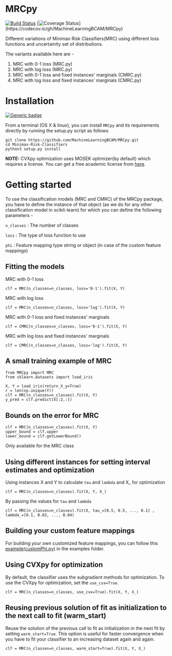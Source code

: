 # MRCpy

[![Build Status](https://travis-ci.org/MachineLearningBCAM/MRCpy.svg?branch=main)](https://travis-ci.org/github/MachineLearningBCAM/MRCpy)
[![Coverage Status](https://codecov.io/gh/MachineLearningBCAM/MRCpy/branch/master/graph/badge.svg?)](https://codecov.io/gh/MachineLearningBCAM/MRCpy)

Different variations of Minimax Risk Classifiers(MRC) using different loss functions and uncertainity set of distributions.

The variants available here are - 

1) MRC with 0-1 loss (MRC.py)
2) MRC with log loss (MRC.py)
3) MRC with 0-1 loss and fixed instances' marginals (CMRC.py)
4) MRC with log loss and fixed instances' marginals (CMRC.py)

# Installation
[![Generic badge](https://img.shields.io/badge/Python-2.X|3.X-blue.svg)](https://shields.io/)<br/>

From a terminal (OS X & linux), you can install ``MRCpy`` and its requirements directly by running the setup.py script as follows

```
git clone https://github.com/MachineLearningBCAM/MRCpy.git
cd Minimax-Risk-Classifiers
python3 setup.py install
```

__NOTE:__ CVXpy optimization uses MOSEK optimizer(by default) which requires a license. You can get a free academic license from [here](https://www.mosek.com/products/academic-licenses/).

# Getting started
To use the classification models (MRC and CMRC) of the MRCpy package, you have to define the instance of that object (as we do for any other classification model in scikit-learn) for which you can define the following parameters - 

``n_classes`` : The number of classes

``loss`` : The type of loss function to use

``phi`` : Feature mapping type string or object (in case of the custom feature mappings)


## Fitting the models

MRC with 0-1 loss
```
clf = MRC(n_classes=n_classes, loss='0-1').fit(X, Y)
```

MRC with log loss
```
clf = MRC(n_classes=n_classes, loss='log').fit(X, Y)
```

MRC with 0-1 loss and fixed instances' marginals
```
clf = CMRC(n_classes=n_classes, loss='0-1').fit(X, Y)
```

MRC with log loss and fixed instances' marginals
```
clf = CMRC(n_classes=n_classes, loss='log').fit(X, Y)
```

## A small training example of MRC
```
from MRCpy import MRC
from sklearn.datasets import load_iris

X, Y = load_iris(return_X_y=True)
r = len(np.unique(Y))
clf = MRC(n_classes=n_classes).fit(X, Y)
y_pred = clf.predict(X[:2,:])
```

## Bounds on the error for MRC

```
clf = MRC(n_classes=n_classes).fit(X, Y)
upper_bound = clf.upper
lower_bound = clf.getLowerBound()
```

Only available for the MRC class


## Using different instances for setting interval estimates and optimization

Using instances X and Y to calculate ``tau`` and ``lambda`` and X_ for optimization
```
clf = MRC(n_classes=n_classes).fit(X, Y, X_)
```

By passing the values for ``tau`` and ``lambda``
```
clf = MRC(n_classes=n_classes).fit(X, tau_=[0.5, 0.5, ..., 0.1] , lambda_=[0.1, 0.02, ..., 0.04)
```

## Building your custom feature mappings

For building your own customized feature mappings, you can follow this [example(customPhi.py)](https://github.com/MachineLearningBCAM/MRCpy/blob/main/examples/customPhi.py) in the examples folder.

## Using CVXpy for optimization

By default, the classifier uses the subgradient methods for optimization. To use the CVXpy for optimization, set the ``use_cvx=True``.
```
clf = MRC(n_classes=n_classes, use_cvx=True).fit(X, Y, X_)
```

## Reusing previous solution of fit as initialization to the next call to fit (warm_start)

Reuse the solution of the previous call to fit as initialization in the next fit by setting ``warm_start=True``. This option is useful for faster convergence when you have to fit your classifier to an increasing dataset again and again.
```
clf = MRC(n_classes=n_classes, warm_start=True).fit(X, Y, X_)
```


